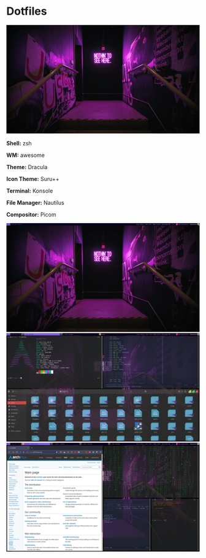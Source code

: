# Dotfiles

![Cyberpunk AwesomeWM](neon-dark-place-5k-k5-1920x1080.jpg)

**Shell:** zsh

**WM:** awesome

**Theme:** Dracula

**Icon Theme:** Suru++

**Terminal:** Konsole

**File Manager:** Nautilus

**Compositor:** Picom

![Desktop](2021-08-02_04-43.png)
![Neofetch, Nautilus](2021-08-02_05-04.png)
![Firefox, Gimmicks](2021-08-02_05-08.png)

